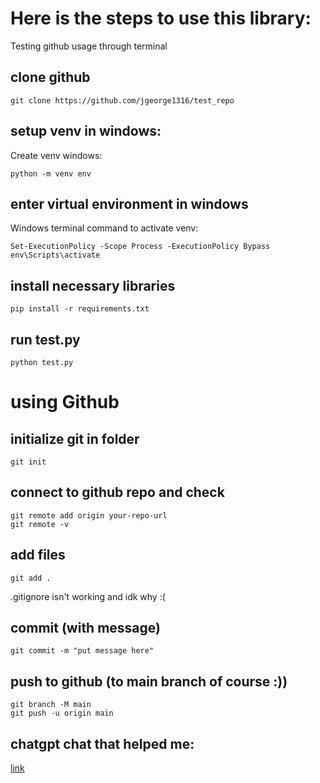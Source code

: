 # Here is the steps to use this library:
Testing github usage through terminal

## clone github
```
git clone https://github.com/jgeorge1316/test_repo
```

## setup venv in windows:
Create venv windows:
```
python -m venv env
```
## enter virtual environment in windows
Windows terminal command to activate venv:
```
Set-ExecutionPolicy -Scope Process -ExecutionPolicy Bypass
env\Scripts\activate
```

## install necessary libraries
```
pip install -r requirements.txt
```

## run test.py 
```
python test.py
```

# using Github
## initialize git in folder
```
git init
```

## connect to github repo and check
```
git remote add origin your-repo-url
git remote -v
```

## add files
```
git add .
```
.gitignore isn't working and idk why :(

## commit (with message)
```
git commit -m "put message here"
```

## push to github (to main branch of course :))
```
git branch -M main
git push -u origin main
```

## chatgpt chat that helped me:
[link](https://chatgpt.com/share/67bd30cc-1670-800b-ac12-ad7869e22d8b)